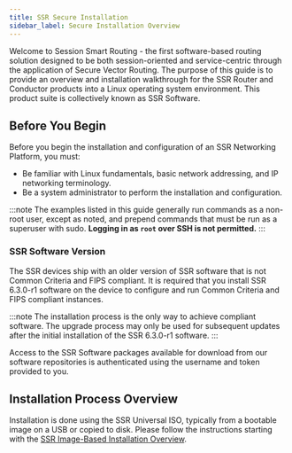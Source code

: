 ```yaml
---
title: SSR Secure Installation
sidebar_label: Secure Installation Overview
---
```


Welcome to Session Smart Routing - the first software-based routing solution designed to be both session-oriented and service-centric through the application of Secure Vector Routing. The purpose of this guide is to provide an overview and installation walkthrough for the SSR Router and Conductor products into a Linux operating system environment. This product suite is collectively known as SSR Software.

## Before You Begin
Before you begin the installation and configuration of an SSR Networking Platform, you must:
- Be familiar with Linux fundamentals, basic network addressing, and IP networking terminology. 
- Be a system administrator to perform the installation and configuration.

:::note
The examples listed in this guide generally run commands as a non-root user, except as noted, and prepend commands that must be run as a superuser with sudo. **Logging in as `root` over SSH is not permitted.** 
:::

### SSR Software Version

The SSR devices ship with an older version of SSR software that is not Common Criteria and FIPS compliant. It is required that you install SSR 6.3.0-r1 software on the device to configure and run Common Criteria and FIPS compliant instances.

:::note
The installation process is the only way to achieve compliant software. The upgrade process may only be used for subsequent updates after the initial installation of the SSR 6.3.0-r1 software.
:::

Access to the SSR Software packages available for download from our software repositories is authenticated using the username and token provided to you.

## Installation Process Overview

Installation is done using the SSR Universal ISO, typically from a bootable image on a USB or copied to disk. 
Please follow the instructions starting with the [SSR Image-Based Installation Overview](cc_fips_6.3.0_intro_install_univ-iso.md).


